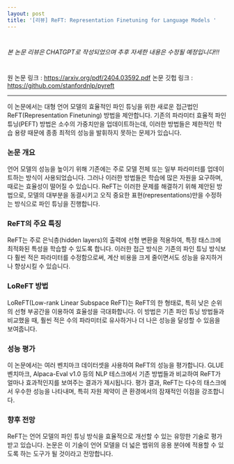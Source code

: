 ```yaml
---
layout: post
title: '[리뷰] ReFT: Representation Finetuning for Language Models '
---
```




#

*본 논문 리뷰은 CHATGPT로 작성되었으며 추후 자세한 내용은 수정될 예정입니다!!!*
#
원 논문 링크 : https://arxiv.org/pdf/2404.03592.pdf
논문 깃헙 링크 : https://github.com/stanfordnlp/pyreft

---
이 논문에서는 대형 언어 모델의 효율적인 파인 튜닝을 위한 새로운 접근법인 ReFT(Representation Finetuning) 방법을 제안합니다. 기존의 파라미터 효율적 파인 튜닝(PEFT) 방법은 소수의 가중치만을 업데이트하는데, 이러한 방법들은 제한적인 학습 용량 때문에 종종 최적의 성능을 발휘하지 못하는 문제가 있습니다.

### 논문 개요
언어 모델의 성능을 높이기 위해 기존에는 주로 모델 전체 또는 일부 파라미터를 업데이트하는 방식이 사용되었습니다. 그러나 이러한 방법들은 학습에 많은 자원을 요구하며, 때로는 효율성이 떨어질 수 있습니다. ReFT는 이러한 문제를 해결하기 위해 제안된 방법으로, 모델의 대부분을 동결시키고 오직 중요한 표현(representations)만을 수정하는 방식으로 파인 튜닝을 진행합니다.

### ReFT의 주요 특징
ReFT는 주로 은닉층(hidden layers)의 출력에 선형 변환을 적용하여, 특정 태스크에 최적화된 특성을 학습할 수 있도록 합니다. 이러한 접근 방식은 기존의 파인 튜닝 방식보다 훨씬 적은 파라미터를 수정함으로써, 계산 비용을 크게 줄이면서도 성능을 유지하거나 향상시킬 수 있습니다.

### LoReFT 방법
LoReFT(Low-rank Linear Subspace ReFT)는 ReFT의 한 형태로, 특히 낮은 순위의 선형 부공간을 이용하여 효율성을 극대화합니다. 이 방법은 기존 파인 튜닝 방법들과 비교했을 때, 훨씬 적은 수의 파라미터로 유사하거나 더 나은 성능을 달성할 수 있음을 보여줍니다.

### 성능 평가
이 논문에서는 여러 벤치마크 데이터셋을 사용하여 ReFT의 성능을 평가합니다. GLUE 벤치마크, Alpaca-Eval v1.0 등의 NLP 테스크에서 기존 방법들과 비교하여 ReFT가 얼마나 효과적인지를 보여주는 결과가 제시됩니다. 평가 결과, ReFT는 다수의 태스크에서 우수한 성능을 나타내며, 특히 자원 제약이 큰 환경에서의 잠재적인 이점을 강조합니다.

### 향후 전망
ReFT는 언어 모델의 파인 튜닝 방식을 효율적으로 개선할 수 있는 유망한 기술로 평가받고 있습니다. 논문은 이 기술이 언어 모델을 더 넓은 범위의 응용 분야에 적용할 수 있도록 하는 도구가 될 것이라고 전망합니다.